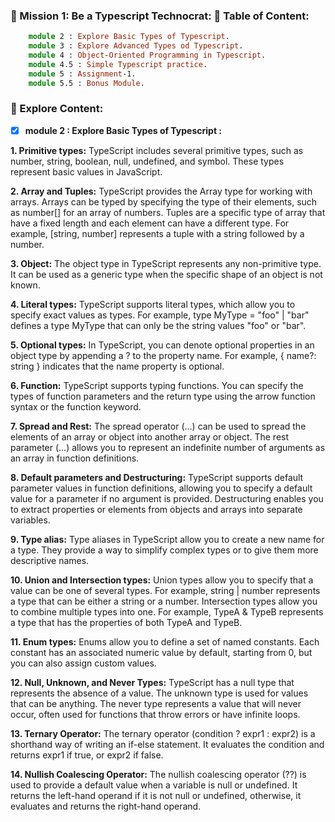 ### 🎯 Mission 1: Be a Typescript Technocrat: 📗 Table of Content:

```ts
    module 2 : Explore Basic Types of Typescript.
    module 3 : Explore Advanced Types od Typescript.
    module 4 : Object-Oriented Programming in Typescript.
    module 4.5 : Simple Typescript practice.
    module 5 : Assignment-1.
    module 5.5 : Bonus Module.
```
### 📗 Explore Content:
- [x] **module 2 : Explore Basic Types of Typescript :**

**1. Primitive types:** TypeScript includes several primitive types, such as number, string, boolean, null, undefined, and 
symbol. These types represent basic values in JavaScript.

**2. Array and Tuples:** TypeScript provides the Array type for working with arrays. Arrays can be typed by specifying the 
type of their elements, such as number[] for an array of numbers. Tuples are a specific type of array that have a fixed 
length and each element can have a different type. For example, [string, number] represents a tuple with a string 
followed by a number.

**3. Object:** The object type in TypeScript represents any non-primitive type. It can be used as a generic type when the 
specific shape of an object is not known.

**4. Literal types:** TypeScript supports literal types, which allow you to specify exact values as types. For example, type 
MyType = "foo" | "bar" defines a type MyType that can only be the string values "foo" or "bar".

**5. Optional types:** In TypeScript, you can denote optional properties in an object type by appending a ? to the property 
name. For example, { name?: string } indicates that the name property is optional.

**6. Function:** TypeScript supports typing functions. You can specify the types of function parameters and the return type 
using the arrow function syntax or the function keyword.

**7. Spread and Rest:** The spread operator (...) can be used to spread the elements of an array or object into another 
array or object. The rest parameter (...) allows you to represent an indefinite number of arguments as an array in 
function definitions.

**8. Default parameters and Destructuring:** TypeScript supports default parameter values in function definitions, allowing 
you to specify a default value for a parameter if no argument is provided. Destructuring enables you to extract 
properties or elements from objects and arrays into separate variables.

**9. Type alias:** Type aliases in TypeScript allow you to create a new name for a type. They provide a way to simplify 
complex types or to give them more descriptive names.

**10. Union and Intersection types:** Union types allow you to specify that a value can be one of several types. For 
example, string | number represents a type that can be either a string or a number. Intersection types allow you to 
combine multiple types into one. For example, TypeA & TypeB represents a type that has the properties of both TypeA and 
TypeB.

**11. Enum types:** Enums allow you to define a set of named constants. Each constant has an associated numeric value by 
default, starting from 0, but you can also assign custom values.

**12. Null, Unknown, and Never Types:** TypeScript has a null type that represents the absence of a value. The unknown type 
is used for values that can be anything. The never type represents a value that will never occur, often used for 
functions that throw errors or have infinite loops.

**13. Ternary Operator:** The ternary operator (condition ? expr1 : expr2) is a shorthand way of writing an if-else 
statement. It evaluates the condition and returns expr1 if true, or expr2 if false.

**14. Nullish Coalescing Operator:** The nullish coalescing operator (??) is used to provide a default value when a variable 
is null or undefined. It returns the left-hand operand if it is not null or undefined, otherwise, it evaluates and 
returns the right-hand operand.


























